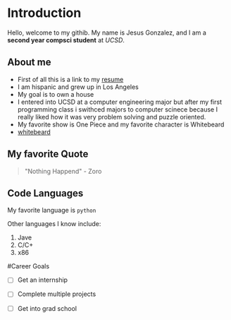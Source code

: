 # Introduction
Hello, welcome to my githib. My name is Jesus Gonzalez, and I am a **second year compsci student** at *UCSD*. 

## About me
- First of all this is a link to my [resume](https://drive.google.com/file/d/1P3wOZbQuYQw2vQjPml381C9c_-qsJbLt/view?usp=sharing)
- I am hispanic and grew up in Los Angeles
- My goal is to own a house
- I entered into UCSD at a computer engineering major but after my first programming class i swithced majors to computer scinece because I really liked how it was very problem solving and puzzle oriented.
- My favorite show is One Piece and my favorite character is Whitebeard
- [whitebeard](whitebeard.md)

## My favorite Quote

> "Nothing Happend" - Zoro

## Code Languages
My favorite language is `python`

Other languages I know include:
1. Jave
2. C/C+
3. x86

#Career Goals
- [ ] Get an internship
- [ ] Complete multiple projects
- [ ] Get into grad school

